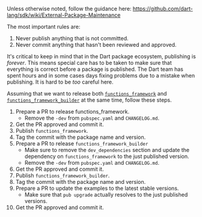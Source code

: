 Unless otherwise noted, follow the guidance here:
https://github.com/dart-lang/sdk/wiki/External-Package-Maintenance

The most important rules are:

1. Never publish anything that is not committed.
2. Never commit anything that hasn't been reviewed and approved.

It's critical to keep in mind that in the Dart package ecosystem, publishing is
_forever_.
This means special care has to be taken to make sure that everything is correct
before a package is published. The Dart team has spent hours and in some cases
days fixing problems due to a mistake when publishing.
It is hard to be _too_ careful here.

Assuming that we want to release both
[`functions_framework`](https://pub.dev/packages/functions_framework) and
[`functions_framework_builder`](https://pub.dev/packages/functions_framework_builder)
at the same time, follow these steps.

1. Prepare a PR to release functions_framework.
   - Remove the `-dev` from `pubspec.yaml` and `CHANGELOG.md`.
2. Get the PR approved and commit it.
3. Publish `functions_framework`.
4. Tag the commit with the package name and version.
5. Prepare a PR to release `functions_framework_builder`
   - Make sure to remove the `dev_dependencies` section and update the
     dependency on `functions_framework` to the just published version.
   - Remove the `-dev` from `pubspec.yaml` and `CHANGELOG.md`.
6. Get the PR approved and commit it.
7. Publish `functions_framework_builder`.
8. Tag the commit with the package name and version.
9. Prepare a PR to update the examples to the latest stable versions.
   - Make sure that `pub upgrade` actually resolves to the just published
     versions.
10. Get the PR approved and commit it.
